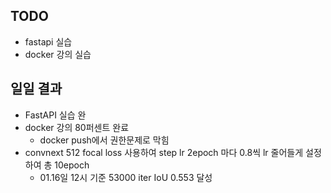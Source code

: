 ## TODO

- fastapi 실습
- docker 강의 실습

## 일일 결과

- FastAPI 실습 완
- docker 강의 80퍼센트 완료
  - docker push에서 권한문제로 막힘
- convnext 512 focal loss 사용하여 step lr 2epoch 마다 0.8씩 lr 줄어들게 설정하여 총 10epoch
  - 01.16일 12시 기준 53000 iter IoU 0.553 달성
